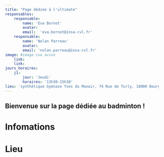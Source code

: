 ```yaml
---
title: "Page dédiée à l'ultimate"
responsables:   
    responsable:
        name: 'Eva Bornot'
        avatar:
        email:  'eva.bornot@insa-cvl.fr'
    responsable:
        name: 'Nolan Parreau'
        avatar:
        email: 'nolan.parreau@insa-cvl.fr'
image: #image cua avion
    link:
    link:
jours_horaires:
    j1:
        jour: 'Jeudi'
        horaires: '13h30-15h30'
lieu: 'synthétique Gymnase Yves du Manoir, 74 Rue de Turly, 18000 Bourges'
---
```


## Bienvenue sur la page dédiée au badminton !
# Infomations


# Lieu